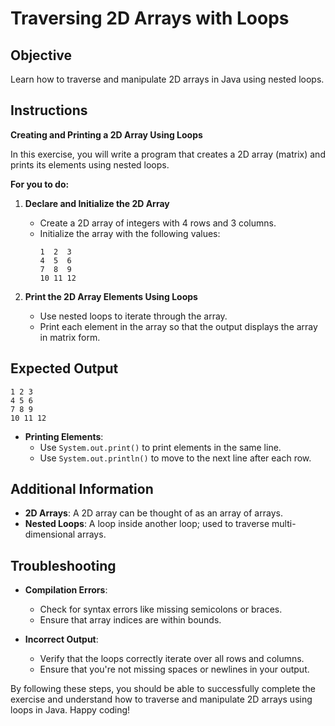 # Traversing 2D Arrays with Loops

## Objective
Learn how to traverse and manipulate 2D arrays in Java using nested loops.

## Instructions

**Creating and Printing a 2D Array Using Loops**

In this exercise, you will write a program that creates a 2D array (matrix) and prints its elements using nested loops.

**For you to do:**

1. **Declare and Initialize the 2D Array**
   - Create a 2D array of integers with 4 rows and 3 columns.
   - Initialize the array with the following values:
     ```
     1  2  3
     4  5  6
     7  8  9
     10 11 12
     ```

2. **Print the 2D Array Elements Using Loops**
   - Use nested loops to iterate through the array.
   - Print each element in the array so that the output displays the array in matrix form.

## Expected Output
```
1 2 3
4 5 6
7 8 9
10 11 12
```
- **Printing Elements**:
   - Use `System.out.print()` to print elements in the same line.
   - Use `System.out.println()` to move to the next line after each row.

## Additional Information
- **2D Arrays**: A 2D array can be thought of as an array of arrays.
- **Nested Loops**: A loop inside another loop; used to traverse multi-dimensional arrays.

## Troubleshooting
- **Compilation Errors**:
   - Check for syntax errors like missing semicolons or braces.
   - Ensure that array indices are within bounds.

- **Incorrect Output**:
   - Verify that the loops correctly iterate over all rows and columns.
   - Ensure that you're not missing spaces or newlines in your output.

By following these steps, you should be able to successfully complete the exercise and understand how to traverse and manipulate 2D arrays using loops in Java. Happy coding!
